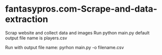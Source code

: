 # fantasypros.com-Scrape-and-data-extraction
Scrap website and collect data and images
Run
  python main.py
default output file name is players.csv

Run with output file name:
  pyrhon main.py -o filename.csv
